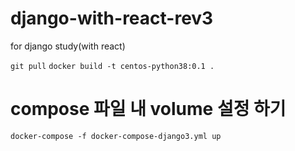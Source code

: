 # django-with-react-rev3
for django study(with react)

`git pull`
`docker build -t centos-python38:0.1 .`
# compose 파일 내 volume 설정 하기 
`docker-compose -f docker-compose-django3.yml up`

